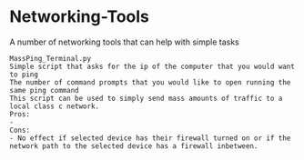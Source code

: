 # Networking-Tools
A number of networking tools that can help with simple tasks


    MassPing_Terminal.py
    Simple script that asks for the ip of the computer that you would want to ping 
    The number of command prompts that you would like to open running the same ping command
    This script can be used to simply send mass amounts of traffic to a local class c network.
    Pros:
    -
    Cons:
    - No effect if selected device has their firewall turned on or if the network path to the selected device has a firewall inbetween.